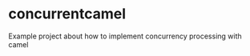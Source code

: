 concurrentcamel
===============

Example project about how to implement concurrency processing with camel
